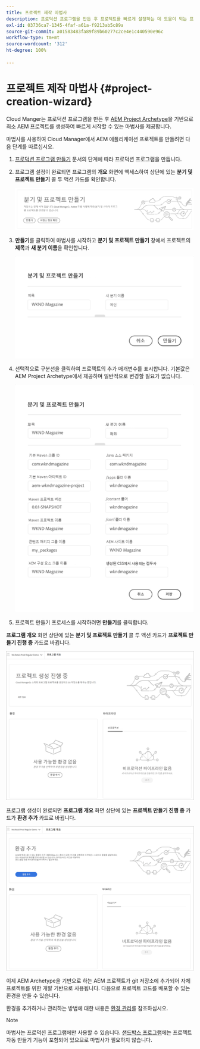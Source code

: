 ```yaml
---
title: 프로젝트 제작 마법사
description: 프로덕션 프로그램을 만든 후 프로젝트를 빠르게 설정하는 데 도움이 되는 프로젝트 제작 마법사에 대해 알아봅니다.
exl-id: 03736ca7-1345-4faf-a61a-f9213ab5c89a
source-git-commit: a01583483fa89f89b60277c2ce4e1c440590e96c
workflow-type: tm+mt
source-wordcount: '312'
ht-degree: 100%

---
```


# 프로젝트 제작 마법사 {#project-creation-wizard}

Cloud Manger는 프로덕션 프로그램을 만든 후 [AEM Project Archetype](https://experienceleague.adobe.com/docs/experience-manager-core-components/using/developing/archetype/overview.html)을 기반으로 최소 AEM 프로젝트를 생성하여 빠르게 시작할 수 있는 마법사를 제공합니다.

마법사를 사용하여 Cloud Manager에서 AEM 애플리케이션 프로젝트를 만들려면 다음 단계를 따르십시오.

1. [프로덕션 프로그램 만들기](creating-production-programs.md) 문서의 단계에 따라 프로덕션 프로그램을 만듭니다.

1. 프로그램 설정이 완료되면 프로그램의 **개요** 화면에 액세스하여 상단에 있는 **분기 및 프로젝트 만들기** 콜 투 액션 카드를 확인합니다.

   ![마법사의 콜 투 액션 카드](assets/create-wizard1.png)

1. **만들기**&#x200B;를 클릭하여 마법사를 시작하고 **분기 및 프로젝트 만들기** 창에서 프로젝트의 **제목**&#x200B;과 **새 분기 이름**&#x200B;을 확인합니다.

   ![분기 및 프로젝트 만들기](assets/create-wizard2.png)

1. 선택적으로 구분선을 클릭하여 프로젝트의 추가 매개변수를 표시합니다. 기본값은 AEM Project Archetype에서 제공하며 일반적으로 변경할 필요가 없습니다.

   ![추가 프로젝트 매개변수](assets/create-wizard5.png)

1. 프로젝트 만들기 프로세스를 시작하려면 **만들기**&#x200B;를 클릭합니다.


**프로그램 개요** 화면 상단에 있는 **분기 및 프로젝트 만들기** 콜 투 액션 카드가 **프로젝트 만들기 진행 중** 카드로 바뀝니다.

![프로젝트 만들기 진행 중](assets/create-wizard3.png)

프로그램 생성이 완료되면 **프로그램 개요** 화면 상단에 있는 **프로젝트 만들기 진행 중** 카드가 **환경 추가** 카드로 바뀝니다.

![환경 추가](assets/create-wizard4.png)

이제 AEM Archetype을 기반으로 하는 AEM 프로젝트가 git 저장소에 추가되어 자체 프로젝트를 위한 개발 기반으로 사용됩니다. 다음으로 프로젝트 코드를 배포할 수 있는 환경을 만들 수 있습니다.

환경을 추가하거나 관리하는 방법에 대한 내용은 [환경 관리](/help/implementing/cloud-manager/manage-environments.md)를 참조하십시오.

>[!NOTE]
>
>마법사는 프로덕션 프로그램에만 사용할 수 있습니다. [샌드박스 프로그램](introduction-sandbox-programs.md#auto-creation)에는 프로젝트 자동 만들기 기능이 포함되어 있으므로 마법사가 필요하지 않습니다.
